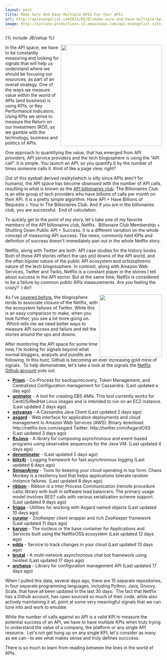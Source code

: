 ```yaml
---
layout: post
title: Make Sure And Have Multiple KPIs For Your APIs
url: http://apievangelist.com2013/05/07/make-sure-and-have-multiple-kpis-for-your-apis/
image: http://kinlane-productions.s3.amazonaws.com/api-evangelist-site/blog/api-billionaires-club.png
---
```

{% include JB/setup %}
<p>
     <a href="http://blog.programmableweb.com/2011/05/25/who-belongs-to-the-api-billionaires-club/"><img src="https://s3.amazonaws.com/kinlane-productions/api-evangelist/programmableweb/api-billionaires-club.png"  width="325" align="right" /></a>
</p>
<p>
     In the API space, we have to be constantly measuring and looking for signals that will help us understand where we should be focusing our resources, as part of an overall strategy. One of the ways we measure value within the world of APIs (and business) is using KPIs, or Key Performance Indicators. Using KPIs we strive to measure the Return on our Investment (ROI), as we gamble with the technology, business and politics of APIs.
</p>
<p>
     One approach to quantifying the value, that has emerged from API providers, API service providers and the tech blogosphere is using the "API call". It is simple. You launch an API, so you quantify it by the number of times someone calls it. Kind of like a page view, right?
</p>
<p>
     Out of this eyeball derived reality(which is silly since APIs aren't for humans), the API space has become obsessed with the number of API calls, resulting in what is known as the <a href="http://blog.programmableweb.com/2011/05/25/who-belongs-to-the-api-billionaires-club/">API billionaires club</a>. The Billionaires Club is an elite group of tech providers who have billions of calls per month on their API. It is a pretty simple algorithm. Have API + Have Billions of Requests = Your In The Billionaires Club. And if you are in the billionaires club, you are successful.  End of calculation.
</p>
<p>
     To quickly get to the point of my story, let's take one of my favorite members of the API billionaires club, Netflix.  Billionaire Club Membership + Shutting Down Public API = Success. It is a different variation on the whole concept of measuring API success. The news, commonly held KPIs and definition of success doesn't immediately pan out in the whole Netflix story.
</p>
<p>
     Netflix, along with Twitter are both  API case studies for the history books. Both of these API stories reflect the ups and downs of the API world, and the often bipolar nature of the public API ecosystem and schizophrenic nature of the tech blogosophere. In contrast, along with Amazon Web Services, Twitter and Twilio, Netflix is a constant player in the stories I tell about success in the API sector. But at the same time, Netflix is considered to be a failure by common public APIs measurements. Are you feeling the crazy?  I do!!
</p>
<p>
     <img src="https://s3.amazonaws.com/kinlane-productions/api-evangelist/netflix/netflix-square.png"  width="200" align="right" />
</p>
<p>
     As I've <a href="http://apievangelist.com/2013/03/12/netflix-api-is-much-more-than-a-public-api/">covered before</a>, the blogosphere tends to associate closure of the Netflix, with the ecosystem failures of Twitter. While this is an easy comparison to make, when you look further, you see a lot more going on.  Which tells me we need better ways to measure API success and failure and tell the stories around the ups and downs.
</p>
<p>
     After monitoring the API space for some time now, I'm looking for signals beyond what normal bloggers, analysts and pundits are following. In this hunt, Github is becoming an ever increasing gold mine of signals.  To help demonstrate, let's take a look at the signals the <a href="https://github.com/netflix">Netflix Github account</a> puts out.
</p>
<ul>
     <li>
          <strong><a href="https://github.com/Netflix/Priam">Priam</a></strong> - Co-Process for backup/recovery, Token Management, and Centralized Configuration management for Cassandra. (Last updated a day ago)
     </li>
     <li>
          <strong><a href="https://github.com/Netflix/aminator">aminator</a></strong> - A tool for creating EBS AMIs. This tool currently works for CentOS/RedHat Linux images and is intended to run on an EC2 instance. (Last updated 2 days ago)
     </li>
     <li>
          <strong><a href="https://github.com/Netflix/astyanax">astyanax</a></strong> - A Cassandra Java Client (Last updated 2 days ago)
     </li>
     <li>
          <strong><a href="https://github.com/Netflix/asgard">asgard</a></strong> - Web interface for application deployments and cloud management in Amazon Web Services (AWS). Binary download: http://netflix.box.com/asgard Twitter: http://twitter.com/AsgardOSS (Last updated 3 days ago)
     </li>
     <li>
          <strong><a href="https://github.com/Netflix/RxJava">RxJava</a></strong> - A library for composing asynchronous and event-based programs using observable sequences for the Java VM. (Last updated 4 days ago)
     </li>
     <li>
          <strong><a href="https://github.com/Netflix/denominator">denominator</a></strong> - (Last updated 5 days ago)
     </li>
     <li>
          <strong><a href="https://github.com/Netflix/blitz4j">blitz4j</a></strong> - Logging framework for fast asynchronous logging (Last updated 6 days ago)
     </li>
     <li>
          <strong><a href="https://github.com/Netflix/SimianArmy">SimianArmy</a></strong> - Tools for keeping your cloud operating in top form. Chaos Monkey is a resiliency tool that helps applications tolerate random instance failures. (Last updated 8 days ago)
     </li>
     <li>
          <strong><a href="https://github.com/Netflix/ribbon">ribbon</a></strong> - Ribbon is a Inter Process Communication (remote procedure calls) library with built in software load balancers. The primary usage model involves REST calls with various serialization scheme support. (Last updated 9 days ago)
     </li>
     <li>
          <strong><a href="https://github.com/Netflix/frigga">frigga</a></strong> - Utilities for working with Asgard named objects (Last updated 10 days ago)
     </li>
     <li>
          <strong><a href="https://github.com/Netflix/curator">curator</a></strong> - ZooKeeper client wrapper and rich ZooKeeper framework (Last updated 11 days ago)
     </li>
     <li>
          <strong><a href="https://github.com/Netflix/karyon">karyon</a></strong> - The nucleus or the base container for Applications and Services built using the NetflixOSS ecosystem (Last updated 12 days ago)
     </li>
     <li>
          <strong><a href="https://github.com/Netflix/edda">edda</a></strong> - Service to track changes in your cloud (Last updated 13 days ago)
     </li>
     <li>
          <strong><a href="https://github.com/Netflix/brutal">brutal</a></strong> - A multi-network asynchronous chat bot framework using twisted (Last updated 17 days ago)
     </li>
     <li>
          <strong><a href="https://github.com/Netflix/archaius">archaius</a></strong> - Library for configuration management API (Last updated 17 days ago)
     </li>
</ul>
<p>
     When I pulled this data, several days ago, there are 15 separate repositories, in four separate programming languages, including Python, Java, Groovy, Scala, that have all been updated in the last 30 days.  The fact that Netflix has a Github account, has open sourced so much of their code, while also actively maintaining it all, point at some very meaningful signals that we can tune into and work to emulate.
</p>
<p>
     While the number of calls against an API is a valid KPI to measure the potential success of an API, we have to have multiple KPIs when truly trying to understand the value of a company, the platform or any single API resource.  Let's not get hung up on any single KPI, let's consider as many as we can--to see what makes sense and truly defines succcess.
</p>
<p>
     There is so much to learn from reading between the lines in the world of APIs.
</p>
<ul></ul>
